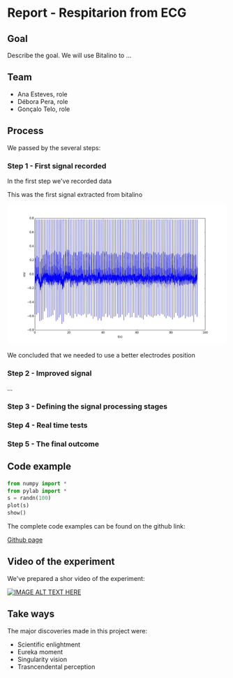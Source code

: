 # Report - Respitarion from ECG

## Goal

Describe the goal. We will use Bitalino to ...

## Team

* Ana Esteves, role
* Débora Pera, role
* Gonçalo Telo, role

## Process

We passed by the several steps:

### Step 1 - First signal recorded

In the first step we've recorded data 

This was the first signal extracted from bitalino 

![first signal](http://github.com/GTelo/ElPhy_ShortProject/blob/master/figure_2.jpeg)

We concluded that we needed to use a better electrodes position

### Step 2 - Improved signal

...


### Step 3 - Defining the signal processing stages

### Step 4 - Real time tests

### Step 5 - The final outcome

## Code example


``` python
from numpy import *
from pylab import *
s = randn(100)
plot(s)
show()

```

The complete code examples can be found on the github link:

[Github page](https://github.com/hgamboa/novainstrumentation)



## Video of the experiment

We've prepared a shor video of the experiment:

[![IMAGE ALT TEXT HERE](http://img.youtube.com/vi/YOUTUBE_VIDEO_ID_HERE/0.jpg)](http://www.youtube.com/watch?v=YOUTUBE_VIDEO_ID_HERE)

## Take ways
The major discoveries made in this project were: 

* Scientific enlightment 
* Eureka moment
* Singularity vision
* Trasncendental perception

